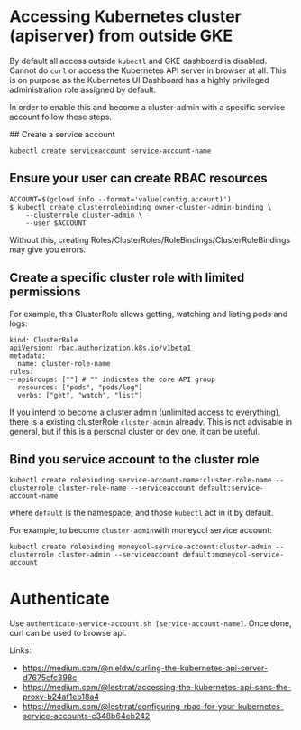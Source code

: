# Accessing Kubernetes cluster (apiserver) from outside GKE

By default all access outside `kubectl` and GKE dashboard is disabled. Cannot do `curl` or access
the Kubernetes API server in browser at all. This is on purpose as the Kubernetes UI Dashboard has a
highly privileged administration role assigned by default.

In order to enable this and become a cluster-admin with a specific service account follow these steps.

## Create a service account

`kubectl create serviceaccount service-account-name
`

## Ensure your user can create RBAC resources

```
ACCOUNT=$(gcloud info --format='value(config.account)')
$ kubectl create clusterrolebinding owner-cluster-admin-binding \
    --clusterrole cluster-admin \
    --user $ACCOUNT
```

Without this, creating Roles/ClusterRoles/RoleBindings/ClusterRoleBindings may give you errors.

## Create a specific cluster role with limited permissions

For example, this ClusterRole allows getting, watching and listing pods and logs:

```
kind: ClusterRole
apiVersion: rbac.authorization.k8s.io/v1beta1
metadata:
  name: cluster-role-name
rules:
- apiGroups: [""] # "" indicates the core API group
  resources: ["pods", "pods/log"]
  verbs: ["get", "watch", "list"]
```

If you intend to become a cluster admin (unlimited access to everything), there is a existing clusterRole `cluster-admin` already. This is not advisable in general, but if this is a personal cluster or dev one, it can be useful.

## Bind you service account to the cluster role

```
kubectl create rolebinding service-account-name:cluster-role-name --clusterrole cluster-role-name --serviceaccount default:service-account-name
```

where `default` is the namespace, and those `kubectl` act in it by default.

For example, to become `cluster-admin`with moneycol service account:

```
kubectl create rolebinding moneycol-service-account:cluster-admin --clusterrole cluster-admin --serviceaccount default:moneycol-service-account
```

# Authenticate 

Use `authenticate-service-account.sh [service-account-name]`. Once done, curl can be used to browse api.

Links:

- https://medium.com/@nieldw/curling-the-kubernetes-api-server-d7675cfc398c
- https://medium.com/@lestrrat/accessing-the-kubernetes-api-sans-the-proxy-b24af1eb18a4
- https://medium.com/@lestrrat/configuring-rbac-for-your-kubernetes-service-accounts-c348b64eb242
